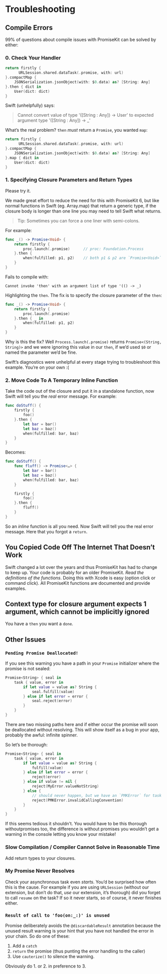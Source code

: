 # Troubleshooting

## Compile Errors

99% of questions about compile issues with PromiseKit can be solved by either:

### 0. Check Your Handler

```swift
return firstly {
      URLSession.shared.dataTask(.promise, with: url)
}.compactMap {
    JSONSerialization.jsonObject(with: $0.data) as? [String: Any]
}.then { dict in
    User(dict: dict)
}
```

Swift (unhelpfully) says:

> Cannot convert value of type '([String : Any]) -> User' to expected argument type '([String : Any]) -> _'

What’s the real problem? `then` *must* return a `Promise`, you wanted `map`:

```swift
return firstly {
      URLSession.shared.dataTask(.promise, with: url)
}.compactMap {
    JSONSerialization.jsonObject(with: $0.data) as? [String: Any]
}.map { dict in
    User(dict: dict)
}
```

### 1. Specifying Closure Parameters **and** Return Types

Please try it.

We made great effort to reduce the need for this with PromiseKit 6, but like
normal functions in Swift (eg. Array.map) that return a generic type, if the
closure body is longer than one line you may need to tell Swift what returns.

> Tip: Sometimes you can force a one liner with semi-colons.

For example:

```swift
func _() -> Promise<Void> {
    return firstly {
        proc.launch(.promise)      // proc: Foundation.Process
    }.then {
        when(fulfilled: p1, p2)    // both p1 & p2 are `Promise<Void>`
    }
}
```

Fails to compile with: 

    Cannot invoke 'then' with an argument list of type '(() -> _)
  
Highlighting the `then`. The fix is to specify the closure parameter of the
`then`:

```swift
func _() -> Promise<Void> {
    return firstly {
        proc.launch(.promise)
    }.then { _ in
        when(fulfilled: p1, p2)
    }
}
```

Why is this the fix? Well `Process.launch(.promise)` returns
`Promise<(String, String)>` and we were ignoring this value in our `then`, if
we’d used `$0` or named the parameter we’d be fine.

Swift’s diagnostics were unhelpful at every stage trying to troubleshoot this
example. You’re on your own :(

### 2. Move Code To A Temporary Inline Function

Take the code out of the closure and put it in a standalone function, now Swift
will tell you the *real* error message. For example:

```swift
func doStuff() {
    firstly {
        foo()
    }.then {
        let bar = bar()
        let baz = baz()
        when(fulfilled: bar, baz)
    }
}
```

Becomes:

```swift
func doStuff() {
    func fluff() -> Promise<…> {
        let bar = bar()
        let baz = baz()
        when(fulfilled: bar, baz)  
    }

    firstly {
        foo()
    }.then {
        fluff()
    }
}
```

So an *inline* function is all you need. Now Swift will tell you the real
error message. Here that you forgot a `return`.

## You Copied Code Off The Internet That Doesn’t Work

Swift changed a lot over the years and thus PromiseKit has had to change to keep
up. Your code is probably for an older PromiseKit. *Read the definitions of the
functions*. Doing this with Xcode is easy (option click or command click). All
PromiseKit functions are documented and provide examples.

## Context type for closure argument expects 1 argument, which cannot be implicitly ignored

You have a `then` you want a `done`.

## Other Issues

### `Pending Promise Deallocated!`

If you see this warning you have a path in your `Promise` initializer where the
promise is not sealed:

```swift
Promise<String> { seal in
    task { value, error in
        if let value = value as? String {
            seal.fulfill(value)
        } else if let error = error {
            seal.reject(error)
        }
    }
}
```

There are two missing paths here and if either occur the promise will soon be
deallocated without resolving. This will show itself as a bug in your app,
probably the awful: infinite spinner.

So let’s be thorough:

```swift
Promise<String> { seal in
    task { value, error in
        if let value = value as? String {
            fulfill(value)
        } else if let error = error {
            reject(error)
        } else if value != nil {
            reject(MyError.valueNotString)
        } else {
            // should never happen, but we have an `PMKError` for task being called with `nil`, `nil`
            reject(PMKError.invalidCallingConvention)
        }
    }
}
```

If this seems tedious it shouldn’t. You would have to be this thorough withoutpromises too, the difference is without promises you wouldn’t get a warning in the console letting you know your mistake!

### Slow Compilation / Compiler Cannot Solve in Reasonable Time

Add return types to your closures.

### My Promise Never Resolves

Check your asynchronous task even *starts*. You’d be surprised how often this is
the cause. For example if you are using `URLSession` (without our extension, but
don’t do that, *use* our extension, it’s thorough) did you forget to call
`resume` on the task? If so it never starts, so of course, it never finishes
either.

### `Result of call to 'foo(on:_:)' is unused`

Promise deliberately avoids the `@discardableResult` annotation because the
unused result warning is your hint that you have not handled the error in your
chain. So do one of these:

1. Add a `catch`
2. `return` the promise (thus punting the error handling to the caller)
3. Use `cauterize()` to silence the warning.

Obviously do 1. or 2. in preference to 3.
